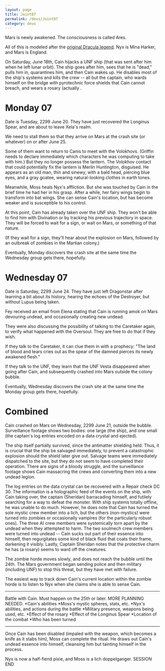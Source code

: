 ```yaml
---
layout: page
title: Joint07
permalink: /deus/Joint07
category: deus
---
```

Mars is newly awakened. The consciousness is called Ares.

All of this is modeled after the [original Dracula legend](http://education.yahoo.com/homework_help/cliffsnotes/dracula/22.html). Nyx is Mina Harker, and Mars is England.

On Saturday, June 18th, Cain hijacks a UNF ship (that was sent after him when he left lunar orbit). The ship goes after him, sees that he is &quot;dead,&quot; pulls him in, quarantines him, and then Cain wakes up. He disables most of the ship's systems and kills the crew -- all but the captain, who wards himself on the bridge with pyrotechnic force shields that Cain cannot breach, and wears a rosary (actually .


# Monday 07

Date is Tuesday, 2299 June 20. They have just recovered the Longinus Spear, and are about to leave Xela's realm.

We need to stall them so that they arrive on Mars at the crash site (or whatever) on or after June 25.

Some of them want to return to Canis to meet with the Volokhovs. (Griffin needs to declare immediately which characters he was computing to take with him.) But they no longer possess the lantern. The Volokhov contact that could potentially fix the lantern is Merlin Huntington, disguised. He appears as an old man, thin and sinewy, with a bald head, piercing blue eyes, and a gray goatee, wearing natural-looking clothes in earth tones.

Meanwhile, Moss heals Nyx's affliction. But she was touched by Cain in the brief time he had her in his grasp. After a while, her fairy wings begin to transform into bat wings. She can sense Cain's location, but has become weaker and is susceptible to his control.

At this point, Cain has already taken over the UNF ship. They won't be able to find him with Divination or by tracking his previous trajectory in space. They will be forced to wait for a sign, or wait on Mars, or something of that nature.

(If they wait for a sign, they'll hear about the explosion on Mars, followed by an outbreak of zombies in the Martian colony.)

Eventually, Monday discovers the crash site at the same time the Wednesday group gets there, hopefully.


# Wednesday 07

Date is Saturday, 2299 June 24. They have just left Dragonstar after learning a bit about its history, hearing the echoes of the Destroyer, but without Lupus being taken.

Fey received an email from Elena stating that Cain is running amok on Mars devouring undead, and occasionally creating new undead.

They were also discussing the possibility of talking to the Caretaker again, to verify what happened with the Oversoul. They are free to do that if they wish.

If they talk to the Caretaker, it can clue them in with a prophecy: &quot;The land of blood and tears cries out as the spear of the damned pierces its newly awakened flesh.&quot;

If they talk to the UNF, they learn that the UNF Vesta disappeared when going after Cain, and subsequently crashed into Mars outside the colony bubble.

Eventually, Wednesday discovers the crash site at the same time the Monday group gets there, hopefully.


# Combined

Cain crashed on Mars on Wednesday, 2299 June 21, outside the bubble. Surveillance footage shows two bodies: one large (the ship), and one small (the captain's log entries encoded on a data crystal and ejected).

The ship itself partially survived, since the antimatter shielding held. Thus, it is crucial that the ship be salvaged immediately, to prevent a catastrophic explosion should the shield later give out. Salvage teams were immediately dispatched to the site, but they do not seem to have completed their operation. There are signs of a bloody struggle, and the surveillance footage shows Cain massacring the crews and converting them into a new undead legion.

The log entries on the data crystal can be recovered with a Repair check DC 30. The information is a holographic feed of the events on the ship, with Cain taking over, the captain (Sheridan) barracading himself, and futilely searching for a way to defeat the monster. With ship systems totally offline, he was unable to do much. However, he does note that Cain has turned the sole mystic crew member into a lich, but the others (non-mystics) were turned into zombies or occasionally vampires (for the particularly robust ones). The three AI crew members were systemically torn apart by the undead when they attempted to harm. The two soulmech crew members were turned into undead -- Cain sucks out part of their essence into himself, then regurgitates some kind of black fluid that coats their frame, darkening it visibly. Lastly, Captain Sheridan notes that the protective charm he has (a rosary) seems to ward off the creatures.

The zombie horde moves slowly, and does not reach the bubble until the 24th. The Mars government began sending police and then military (including UNF) to stop this threat, but they have met with failure.

The easiest way to track down Cain's current location within the zombie horde is to listen to Nyx when she claims she is able to sense Cain.

-----

Battle with Cain. Must happen on the 25th or later. MORE PLANNING NEEDED.
*Cain's abilities
*Moss's mystic spheres, stats, etc.
*Nyx's abilities, and actions during the battle
*Military presence, weapons being used, etc.
*Effect of the rosary
*Effect of the Longinus Spear
*Location of the combat
*Who has been turned

-----

Once Cain has been disabled (impaled with the weapon, which becomes a knife as it stabs him), Moss can complete the ritual. He draws out Cain's undead essence into himself, cleansing him but tainting himself in the process.

Nyx is now a half-fiend pixie, and Moss is a lich doppelganger. SESSION END
